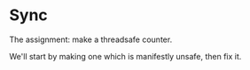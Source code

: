 # Sync

The assignment: make a threadsafe counter. 

We'll start by making one which is manifestly unsafe, then fix it.
